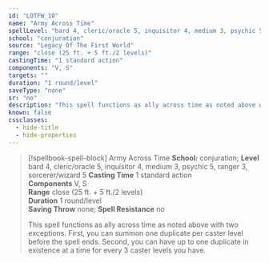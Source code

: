 ```yaml
---
id: "LOTFW_10"
name: "Army Across Time"
spellLevel: "bard 4, cleric/oracle 5, inquisitor 4, medium 3, psychic 5, ranger 3, sorcerer/wizard 5"
school: "conjuration"
source: "Legacy Of The First World"
range: "close (25 ft. + 5 ft./2 levels)"
castingTime: "1 standard action"
components: "V, S"
targets: ""
duration: "1 round/level"
saveType: "none"
sr: "no"
description: "This spell functions as ally across time as noted above with  two exceptions. First, you can summon one duplicate per caster level before the spell ends. Second, you can have up to one duplicate in existence at a time for every 3 caster levels you have."
known: false
cssclasses:
  - hide-title
  - hide-properties
---
```


> [!spellbook-spell-block] Army Across Time
> **School:** conjuration; **Level** bard 4, cleric/oracle 5, inquisitor 4, medium 3, psychic 5, ranger 3, sorcerer/wizard 5
> **Casting Time** 1 standard action  
> **Components** V, S  
> **Range** close (25 ft. + 5 ft./2 levels)  
> **Duration** 1 round/level  
> **Saving Throw** none; **Spell Resistance** no
> 
> This spell functions as ally across time as noted above with  two exceptions. First, you can summon one duplicate per caster level before the spell ends. Second, you can have up to one duplicate in existence at a time for every 3 caster levels you have.